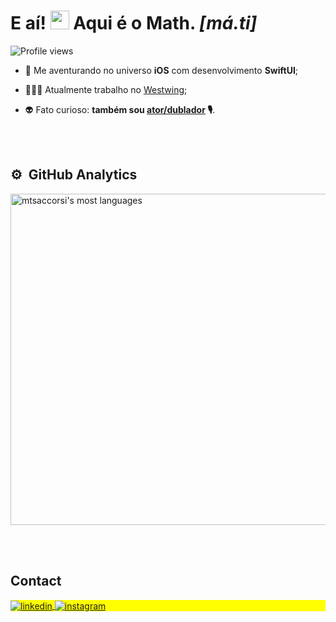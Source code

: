 <h1 align="left">E aí! <img src="https://media.tenor.com/SNL9_xhZl9oAAAAi/waving-hand-joypixels.gif" width="30" height="30px"> Aqui é o Math. <i>[má.ti]</i></h1>
<p align="left"> <img src="https://komarev.com/ghpvc/?username=mtsaccorsi&color=yellow" alt="Profile views" /> </p>

- 🚀 Me aventurando no universo **iOS** com desenvolvimento **SwiftUI**;

- 👨🏻‍💻 Atualmente trabalho no [Westwing](https://www.linkedin.com/company/westwing-brasil/);

- 👽 Fato curioso: **também sou [ator/dublador](https://vimeo.com/mtsaccorsi) 🎙**.

<!--
<br><br>
## 🛠 &nbsp;Tech Stack
![JavaScript](https://img.shields.io/badge/-JavaScript-05122A?style=flat&logo=javascript)&nbsp;
![Node.js](https://img.shields.io/badge/-Node.js-05122A?style=flat&logo=node.js)&nbsp;
![HTML](https://img.shields.io/badge/-HTML-05122A?style=flat&logo=HTML5)&nbsp;
![CSS](https://img.shields.io/badge/-CSS-05122A?style=flat&logo=CSS3&logoColor=1572B6)&nbsp;
![React](https://img.shields.io/badge/-React-05122A?style=flat&logo=react)&nbsp;
![Git](https://img.shields.io/badge/-Git-05122A?style=flat&logo=git)&nbsp;
![GitHub](https://img.shields.io/badge/-GitHub-05122A?style=flat&logo=github)&nbsp;
![Markdown](https://img.shields.io/badge/-Markdown-05122A?style=flat&logo=markdown)&nbsp;
![Visual Studio Code](https://img.shields.io/badge/-Visual%20Studio%20Code-05122A?style=flat&logo=visual-studio-code&logoColor=007ACC)&nbsp;
![PostgreSQL](https://img.shields.io/badge/-PostgreSQL-05122A?style=flat&logo=postgresql)&nbsp;
![SQLite](https://img.shields.io/badge/-SQLite-05122A?style=flat&logo=sqlite)&nbsp;
-->

<br><br>
## ⚙️ &nbsp;GitHub Analytics
<p align="left">
<!-- img width="530em" src="https://github-readme-stats.vercel.app/api?username=mtsaccorsi&show_icons=true&theme=vision-friendly-dark" alt="mtsaccorsi's stats"/ -->
<img width="530em" src="https://github-readme-stats.vercel.app/api/top-langs/?username=mtsaccorsi&layout=compact&theme=vision-friendly-dark" alt="mtsaccorsi's most languages"/>
</p>

<br><br>

## Contact

<p align="left" style="background:yellow">
<a href="https://linkedin.com/in/mtsaccorsi" target="_blank">
  <img align="center" src="https://img.shields.io/badge/-mtsaccorsi-05122A?style=flat&logo=linkedin" alt="linkedin"/>
</a>
<a href="https://instagram.com/mtsaccorsi" target="_blank">
 <img align="center" src="https://img.shields.io/badge/-mtsaccorsi-05122A?style=flat&logo=instagram" alt="instagram"/>
</a>
</p>

<!--
<img width="490em" src="https://github-readme-twitter-gazf.vercel.app/api?id=mtsaccorsi&layout=wide&show_reply=off&show_retweet=off" />
**mtsaccorsi/mtsaccorsi** is a ✨ _special_ ✨ repository because its `README.md` (this file) appears on your GitHub profile.
Here are some ideas to get you started:
- 🔭 I’m currently working on ...
- 🌱 I’m currently learning ...
- 👯 I’m looking to collaborate on ...
- 🤔 I’m looking for help with ...
- 💬 Ask me about ...
- 📫 How to reach me: ...
- 😄 Pronouns: ...
- ⚡ Fun fact: ...
-->
